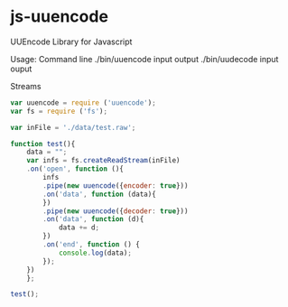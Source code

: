js-uuencode
===========

UUEncode Library for Javascript

Usage:
  Command line
  ./bin/uuencode input output
  ./bin/uudecode input ouput

  Streams

```javascript  
var uuencode = require ('uuencode');
var fs = require ('fs');

var inFile = './data/test.raw';

function test(){
    data = "";
    var infs = fs.createReadStream(inFile)
	.on('open', function (){
	    infs
		.pipe(new uuencode({encoder: true}))
		.on('data', function (data){
		})
		.pipe(new uuencode({decoder: true}))
		.on('data', function (d){
		    data += d;
		})
		.on('end', function () {
		    console.log(data);
		});
	})
    };

test();
```